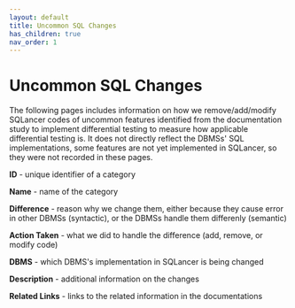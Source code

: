 ```yaml
---
layout: default
title: Uncommon SQL Changes
has_children: true
nav_order: 1
---
```


# Uncommon SQL Changes

The following pages includes information on how we remove/add/modify SQLancer codes of uncommon features identified from the documentation study to implement differential testing to measure how applicable differential testing is. It does not directly reflect the DBMSs' SQL implementations, some features are not yet implemented in SQLancer, so they were not recorded in these pages. 

**ID** - unique identifier of a category

**Name** - name of the category

**Difference** - reason why we change them, either because they cause error in other DBMSs (syntactic), or the DBMSs handle them differenly (semantic)

**Action Taken** - what we did to handle the difference (add, remove, or modify code)

**DBMS** - which DBMS's implementation in SQLancer is being changed

**Description** - additional information on the changes

**Related Links** - links to the related information in the documentations
